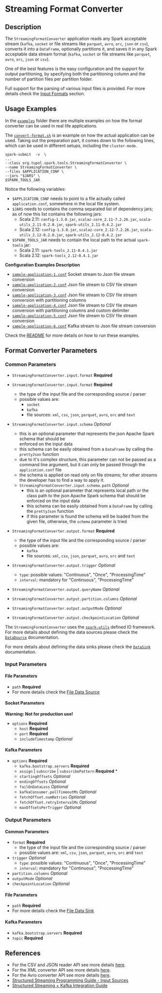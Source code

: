# Streaming Format Converter


## Description

The `StreamingFormatConverter` application reads any Spark acceptable stream (`kafka`, `socket` or 
file streams like `parquet`, `avro`, `orc`, `json` or `csv`), converts it into a `DataFrame`, 
optionally partitions it, and saves it in any Spark acceptable data stream format 
(`kafka`, `socket` or file streams like `parquet`, `avro`, `orc`, `json` or `csv`).

One of the best features is the easy configuration and the support for output partitioning, by 
specifying both the partitioning column and the number of partition files per partition folder.

Full support for the parsing of various input files is provided.
For more details check the [Input Formats](#input-formats) section.


## Usage Examples

In the [`examples`](examples/streaming-format-converter) folder there are multiple examples on 
how the format converter can be used in real life applications.

The [`convert-format.sh`](examples/streaming-format-converter/convert-format.sh) is an example on 
how the actual application can be used.
Taking out the preparation part, it comes down to the following lines, which can be used in
different setups, including the `cluster-mode`.

```
spark-submit  -v  \
...
--class org.tupol.spark.tools.StreamingFormatConverter \
--name StreamingFormatConverter \
--files $APPLICATION_CONF \
--jars "$JARS" \
$SPARK_TOOLS_JAR
```

Notice the following variables:
- `$APPLICATION_CONF` needs to point to a file actually called `application.conf`, somewhere in 
  the local file system.
- `$JARS` needs to contains the comma separated list of dependency jars; as of now this list
  contains the following jars:
  - Scala 2.11: `config-1.3.0.jar`, `scalaz-core_2.11-7.2.26.jar`, `scala-utils_2.11-0.2.0.jar`, `spark-utils_2.11-0.4.2.jar`
  - Scala 2.12: `config-1.3.0.jar`, `scalaz-core_2.12-7.2.26.jar`, `scala-utils_2.12-0.2.0.jar`, `spark-utils_2.12-0.4.2.jar`
- `$SPARK_TOOLS_JAR` needs to contain the local path to the actual `spark-tools` jar:
  - Scala 2.11: `spark-tools_2.11-0.4.1.jar`
  - Scala 2.12: `spark-tools_2.12-0.4.1.jar`

**Configuration Examples Description**

- [`sample-application-1.conf`](examples/streaming-format-converter/sample-application-1.conf)
Socket stream to Json file stream conversion
- [`sample-application-2.conf`](examples/streaming-format-converter/sample-application-2.conf)
Json file stream to CSV file stream conversion
- [`sample-application-3.conf`](examples/streaming-format-converter/sample-application-3.conf)
Json file stream to CSV file stream conversion with partitioning columns
- [`sample-application-4.conf`](examples/streaming-format-converter/sample-application-4.conf)
Json file stream to CSV file stream conversion with partitioning columns and custom delimiter
- [`sample-application-5.conf`](examples/streaming-format-converter/sample-application-5.conf)
Json file stream to CSV file stream conversion
- [`sample-application-6.conf`](examples/streaming-format-converter/sample-application-6.conf)
Kafka stream to Json file stream conversion

Check the [README](examples/streaming-format-converter/README.md) for more details on how to run
these examples.

## Format Converter Parameters

### Common Parameters

- `StreamingFormatConverter.input.format` **Required**

- `StreamingFormatConverter.input.format` **Required**
  - the type of the input file and the corresponding source / parser
  - possible values are: 
    - `socket`
    - `kafka`
    - file sources: `xml`, `csv`, `json`, `parquet`, `avro`, `orc` and `text`
- `StreamingFormatConverter.input.schema` *Optional*
  - this is an optional parameter that represents the json Apache Spark schema that should be   
    enforced on the input data
  - this schema can be easily obtained from a `DataFrame` by calling the `prettyJson` function
  - due to it's complex structure, this parameter can not be passed as a command line argument, 
    but it can only be passed through the `application.conf` file
  - the schema is applied on read only on file streams; for other streams the developer has to 
    find a way to apply it.    
  - `StreamingFormatConverter.input.schema.path` *Optional*
    - this is an optional parameter that represents local path or the class path to the json 
      Apache Spark schema that should be enforced on the input data
    - this schema can be easily obtained from a `DataFrame` by calling the `prettyJson` function
    - if this parameter is found the schema will be loaded from the given file, otherwise, 
      the `schema` parameter is tried
- `StreamingFormatConverter.output.format` **Required**
  - the type of the input file and the corresponding source / parser
  - possible values are: 
    - `kafka`
    - file sources: `xml`, `csv`, `json`, `parquet`, `avro`, `orc` and `text`
- `StreamingFormatConverter.output.trigger` *Optional*
   - `type`: possible values: "Continuous", "Once", "ProcessingTime" 
   - `interval`: mandatory for "Continuous", "ProcessingTime" 
- `StreamingFormatConverter.output.queryName` *Optional*
- `StreamingFormatConverter.output.partition.columns` *Optional*
- `StreamingFormatConverter.output.outputMode` *Optional*
- `StreamingFormatConverter.output.checkpointLocation` *Optional*

The `StreamingFormatConverter` uses the [`spark-utils`](https://github.com/tupol/spark-utils/) defined IO framework.
For more details about defining the data sources please check the
[`DataDource`](https://github.com/tupol/spark-utils/blob/master/docs/data-source.md) documentation.

For more details about defining the data sinks please check the
[`DataSink`](https://github.com/tupol/spark-utils/blob/master/docs/data-sink.md) documentation.


### Input Parameters

#### File Parameters

- `path` **Required**
-  For more details check the [File Data Source](file-data-source.md#configuration-parameters)
   
#### Socket Parameters

**Warning: Not for production use!**

- `options` **Required**
  - `host` **Required**
  - `port` **Required**
  - `includeTimestamp` *Optional* 
   
#### Kafka Parameters

- `options` **Required**
  - `kafka.bootstrap.servers` **Required** 
  - `assign` | `subscribe` | `subscribePattern` **Required** * 
  - `startingOffsets` *Optional* 
  - `endingOffsets` *Optional* 
  - `failOnDataLoss` *Optional* 
  - `kafkaConsumer.pollTimeoutMs` *Optional* 
  - `fetchOffset.numRetries` *Optional* 
  - `fetchOffset.retryIntervalMs` *Optional* 
  - `maxOffsetsPerTrigger` *Optional* 


### Output Parameters

#### Common Parameters

- `format` **Required**
  - the type of the input file and the corresponding source / parser
  - possible values are:  `xml`, `csv`, `json`, `parquet`, `avro`, `orc` and `text`
- `trigger` *Optional*
   - `type`: possible values: "Continuous", "Once", "ProcessingTime" 
   - `interval`: mandatory for "Continuous", "ProcessingTime" 
- `partition.columns` *Optional*
- `outputMode` *Optional*
- `checkpointLocation` *Optional*
  
#### File Parameters

- `path` **Required**
-  For more details check the [File Data Sink](file-data-sink.md#configuration-parameters)
  
#### Kafka Parameters

- `kafka.bootstrap.servers` **Required** 
- `topic` **Required** 


## References

- For the CSV and JSON reader API see more details [here](https://spark.apache.org/docs/2.1.1/api/java/org/apache/spark/sql/DataFrameReader.html).
- For the XML converter API see more details [here](https://github.com/databricks/spark-xml).
- For the Avro converter API see more details [here](https://github.com/databricks/spark-avro).
- [Structured Streaming Programming Guide - Input Sources](https://spark.apache.org/docs/latest/structured-streaming-programming-guide.html#input-sources)
- [Structured Streaming + Kafka Integration Guide](https://spark.apache.org/docs/latest/structured-streaming-kafka-integration.html)
